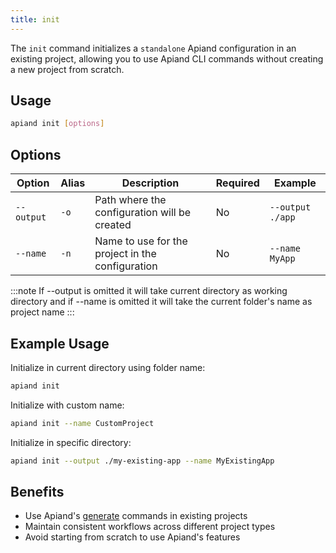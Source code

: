 ```yaml
---
title: init
---
```


The `init` command initializes a `standalone` Apiand configuration in an existing project, allowing you to use Apiand CLI commands
without creating a new project from scratch.

## Usage

```bash
apiand init [options]
```

## Options

| Option     | Alias | Description                                      | Required | Example          |
|------------|-------|--------------------------------------------------|----------|------------------|
| `--output` | `-o`  | Path where the configuration will be created     | No       | `--output ./app` |
| `--name`   | `-n`  | Name to use for the project in the configuration | No       | `--name MyApp`   |

:::note
If --output is omitted it will take current directory as working directory and if --name is omitted it will take the current folder's name as project name 
:::

## Example Usage

Initialize in current directory using folder name:

```bash
apiand init
```

Initialize with custom name:

```bash
apiand init --name CustomProject
```

Initialize in specific directory:

```bash
apiand init --output ./my-existing-app --name MyExistingApp
```

## Benefits

- Use Apiand's [generate](../../generate/generate) commands in existing projects
- Maintain consistent workflows across different project types
- Avoid starting from scratch to use Apiand's features
